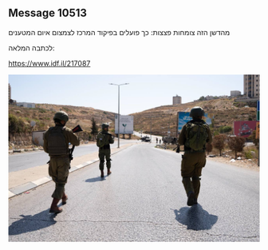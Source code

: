 ## Message 10513

מהדשן הזה צומחות פצצות:
כך פועלים בפיקוד המרכז לצמצום איום המטענים

לכתבה המלאה:

https://www.idf.il/217087

![Photo](./10513/10513_photo.jpg)
